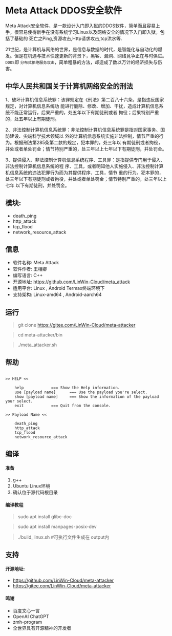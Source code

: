 # Meta Attack DDOS安全软件
Meta Attack安全软件，是一款设计入门即入狱的DDOS软件，简单而且容易上手，很容易使得新手在没有系统学习Linux以及网络安全的情况下入门即入狱。包括了基础的 死亡之Ping,资源攻击,Http请求攻击,tcp洪水等.

21世纪，是计算机与网络的世界，是信息与数据的时代，是智能化与自动化的爆发。但是在机遇与技术快速更新的背景下，黑客、漏洞、网络竞争正在与时俱进。```DDOS```即 ```分布式拒绝服务攻击```，简单粗暴的方法，却造成了数以万计的经济损失与伤害。

## 中华人民共和国关于计算机网络安全的刑法

1、破坏计算机信息系统罪：该罪规定在《刑法》第二百八十六条，是指违反国家规定，对计算机信息系统功
能进行删除、修改、增加、干扰，造成计算机信息系统不能正常运行，后果严重的，处五年以下有期徒刑或者
拘役；后果特别严重的，处五年以上有期徒刑。

2、非法控制计算机信息系统罪：非法控制计算机信息系统罪是指对国家事务、国防建设、尖端科学技术领域以
外的计算机信息系统实施非法控制，情节严重的行为。根据刑法第285条第二款的规定，犯本罪的，处三年以
有期徒刑或者拘役，并处或者单处罚金；情节特别严重的，处三年以上七年以下有期徒刑，并处罚金。


3、提供侵入、非法控制计算机信息系统程序、工具罪：是指提供专门用于侵入、非法控制计算机信息系统的程
序、工具，或者明知他人实施侵入、非法控制计算机信息系统的违法犯罪行为而为其提供程序、工具，情节
重的行为。犯本罪的，处三年以下有期徒刑或者拘役，并处或者单处罚金；情节特别严重的，处三年以上七年
以下有期徒刑，并处罚金。 


## 模块:
- death_ping
- http_attack
- tcp_flood
- network_resource_attack

## 信息
- 软件名称: Meta Attack
- 软件作者: 王相卿
- 编写语言: C++
- 开源地址: https://github.com/LinWin-Cloud/meta_attack
- 适用平台: Linux , Android Termax终端环境下
- 支持架构: Linux-amd64 , Android-aarch64

## 运行
> git clone https://gitee.com/LinWin-Cloud/meta-attacker

> cd meta-attacker/bin

> ./meta_attacker.sh

## 帮助
```

>> HELP <<

    help 			=== Show the Help information.
    use [payload name] 		=== Use the payload you're select.
    show [payload name] 	=== Show the information of the payload your select.
    exit 			=== Quit from the console.

>> Payload Name <<

    death_ping
    http_attack
    tcp_flood
    network_resource_attack

```

## 编译
#### 准备
1. g++
2. Ubuntu Linux环境
3. 确认位于源代码根目录
#### 编译教程
> sudo apt install glibc-doc

> sudo apt install manpages-posix-dev

> ./build_linux.sh #可执行文件生成在 output内


## 支持
#### 开源地址: 
- https://github.com/LinWin-Cloud/meta-attacker
- https://gitee.com/LinWin-Cloud/meta-attacker

#### 鸣谢
- 百度文心一言
- OpenAI ChatGPT
- zmh-program
- 全世界具有开源精神的开发者


